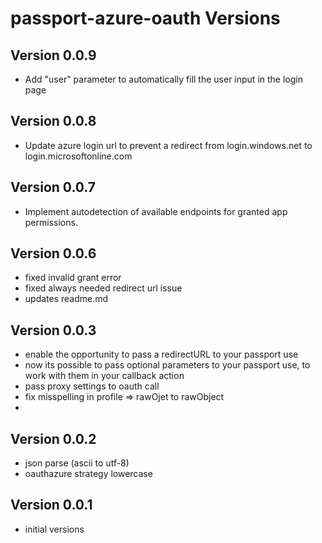 # passport-azure-oauth Versions

## Version 0.0.9
- Add "user" parameter to automatically fill the user input in the login page 

## Version 0.0.8
- Update azure login url to prevent a redirect from login.windows.net to login.microsoftonline.com

## Version 0.0.7
- Implement autodetection of available endpoints  for granted app permissions.

## Version 0.0.6
- fixed invalid grant error
- fixed always needed redirect url issue
- updates readme.md

## Version 0.0.3
- enable the opportunity to pass a redirectURL to your passport use
- now its possible to pass optional parameters to your passport use, to work with them in your callback action
- pass proxy settings to oauth call
- fix misspelling in profile => rawOjet to rawObject
- 

## Version 0.0.2
- json parse (ascii to utf-8)
- oauthazure strategy lowercase

## Version 0.0.1

- initial versions